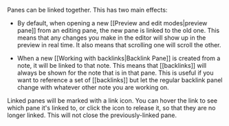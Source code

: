 Panes can be linked together. This has two main effects:

- By default, when opening a new [[Preview and edit modes|preview pane]] from an editing pane, the new pane is linked to the old one. This means that any changes you make in the editor will show up in the preview in real time. It also means that scrolling one will scroll the other.

- When a new [[Working with backlinks|Backlink Pane]] is created from a note, it will be linked to that note. This means that [[backlinks]] will always be shown for the note that is in that pane. This is useful if you want to reference a set of [[backlinks]] but let the regular backlink panel change with whatever other note you are working on.

Linked panes will be marked with a link icon. You can hover the link to see which pane it's linked to, or click the icon to release it, so that they are no longer linked. This will not close the previously-linked pane.

